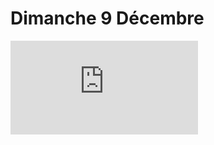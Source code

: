 # Dimanche 9 Décembre

<a href="http://wowenwilsonquiz.com/"> ![Alt Text](https://mediateca.educa.madrid.org/imagen.php?id=bhzmyj22k6ogodek&type=2) </a>